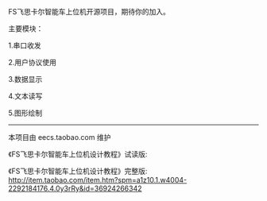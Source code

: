 FS飞思卡尔智能车上位机开源项目，期待你的加入。

主要模块：

1.串口收发

2.用户协议使用

3.数据显示

4.文本读写

5.图形绘制


------
本项目由 eecs.taobao.com 维护

《FS飞思卡尔智能车上位机设计教程》试读版:

《FS飞思卡尔智能车上位机设计教程》完整版: http://item.taobao.com/item.htm?spm=a1z10.1.w4004-2292184176.4.0y3rRy&id=36924266342
